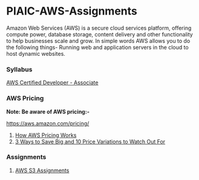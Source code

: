 # PIAIC-AWS-Assignments

Amazon Web Services (AWS) is a secure cloud services platform, offering compute power, database storage, content delivery and other functionality to help businesses scale and grow. In simple words AWS allows you to do the following things- Running web and application servers in the cloud to host dynamic websites.



### Syllabus


[AWS Certified Developer - Associate](https://docs.google.com/document/d/1Ajuk80mn2X_OFAcz5iu4RCxBqOl6hNfqyWlJkLF2YCQ/edit?usp=sharing)




### AWS Pricing

**Note: Be aware of AWS pricing:-**

https://aws.amazon.com/pricing/


1. [How AWS Pricing Works](https://d1.awsstatic.com/whitepapers/aws_pricing_overview.pdf?did=wp_card&trk=wp_card)
2. [3 Ways to Save Big and 10 Price Variations to Watch Out For](https://cloud.netapp.com/blog/3-ways-to-save-big-and-10-price-variations-to-know-aws-cvo-blg)


### Assignments

1. [AWS S3 Assignments](/AWS-S3/README.md)
    
